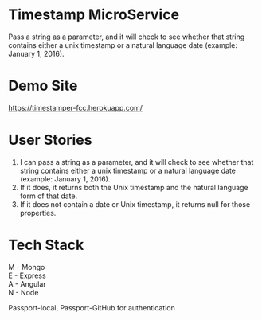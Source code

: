 # Timestamp MicroService
Pass a string as a parameter, and it will check to see whether that string contains either a unix timestamp or a natural language date (example: January 1, 2016).

# Demo Site
https://timestamper-fcc.herokuapp.com/

# User Stories
1. I can pass a string as a parameter, and it will check to see whether that string contains either a unix timestamp or a natural language date (example: January 1, 2016).
2. If it does, it returns both the Unix timestamp and the natural language form of that date.
3. If it does not contain a date or Unix timestamp, it returns null for those properties.

# Tech Stack
M - Mongo  
E - Express  
A - Angular  
N - Node

Passport-local, Passport-GitHub  for authentication

